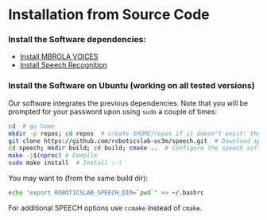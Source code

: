 # Installation from Source Code

### Install the Software dependencies:

- [Install MBROLA VOICES](https://github.com/roboticslab-uc3m/installation-guides/blob/develop/install-mbrola.md)
- [Install Speech Recognition](https://github.com/roboticslab-uc3m/installation-guides/blob/develop/install-speech-recognition.md)

### Install the Software on Ubuntu (working on all tested versions)

Our software integrates the previous dependencies. Note that you will be prompted for your password upon using `sudo` a couple of times:

```bash
cd  # go home
mkdir -p repos; cd repos  # create $HOME/repos if it doesn't exist; then, enter it
git clone https://github.com/roboticslab-uc3m/speech.git  # Download speech software from the repository
cd speech; mkdir build; cd build; cmake ..  # Configure the speech software
make -j$(nproc) # Compile
sudo make install  # Install :-)
```

You may want to (from the same build dir):
```bash
echo "export ROBOTICSLAB_SPEECH_DIR=`pwd`" >> ~/.bashrc
```

For additional SPEECH options use `ccmake` instead of `cmake`.
